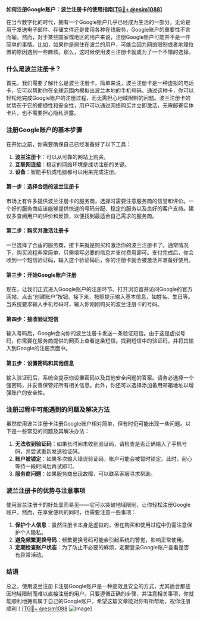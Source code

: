 **如何注册Google账户：波兰注册卡的使用指南[[TG💪+ @esim1088](https://t.me/s/esim1088)]**

在当今数字化的时代，拥有一个Google账户几乎已经成为生活的一部分。无论是用于发送电子邮件、存储文件还是使用各种在线服务，Google账户的重要性不言而喻。然而，对于某些国家或地区的用户来说，注册Google账户可能并不是一件简单的事情。比如，如果你是居住在波兰的用户，可能会因为网络限制或者地理位置的原因遇到一些麻烦。那么，这时候使用波兰注册卡就成为了一个不错的选择。

### 什么是波兰注册卡？

首先，我们需要了解什么是波兰注册卡。简单来说，波兰注册卡是一种虚拟的电话卡，它可以帮助你在全球范围内模拟出波兰本地的手机号码。通过这种卡，你可以轻松地完成Google账户的注册过程，而无需担心地域限制的问题。波兰注册卡的优势在于它的便捷性和安全性，用户可以通过网络购买并立即激活，无需邮寄实体卡片，也不需要担心隐私泄露。

### 注册Google账户的基本步骤

在开始之前，你需要确保自己已经准备好了以下工具：

1. **波兰注册卡**：可以从可靠的网站上购买。
2. **互联网连接**：稳定的网络环境是成功注册的关键。
3. **设备**：智能手机或电脑都可以用来完成注册。

#### 第一步：选择合适的波兰注册卡

市场上有许多提供波兰注册卡的服务商，选择时需要注意服务商的信誉和评价。一个好的服务商应该能够提供快速的号码分配、稳定的服务以及良好的客户支持。建议多查阅用户的评价和反馈，以便找到最适合自己需求的服务商。

#### 第二步：购买并激活注册卡

一旦选择了合适的服务商，接下来就是购买和激活你的波兰注册卡了。通常情况下，购买流程非常简单，只需填写必要的信息并支付费用即可。支付完成后，你会收到一个短信验证码，输入这个验证码后，你的注册卡就会被激活并准备好使用。

#### 第三步：开始Google账户注册

现在，让我们正式进入Google账户的注册环节。打开浏览器并访问Google的官方网站，点击“创建账户”按钮。接下来，按照提示输入基本信息，如姓名、生日等。当系统要求输入手机号码时，输入你刚刚购买的波兰注册卡的号码。

#### 第四步：接收验证短信

输入号码后，Google会向你的波兰注册卡发送一条验证短信。由于这是虚拟号码，你需要在服务商提供的网页上查看这条短信。找到短信中的验证码，并将其输入到Google的注册页面中。

#### 第五步：设置密码和其他信息

输入验证码后，系统会提示你设置密码以及其他安全问题的答案。请务必选择一个强密码，并妥善保管好所有相关信息。此外，你还可以选择添加备用邮箱地址以增强账户的安全性。

### 注册过程中可能遇到的问题及解决方法

虽然使用波兰注册卡注册Google账户相对简单，但有时仍可能出现一些问题。以下是一些常见的问题及其解决办法：

1. **无法收到验证码**：如果长时间未收到验证码，请检查是否正确输入了手机号码，并尝试重新发送验证码。
2. **账户被锁定**：如果多次输入错误验证码，账户可能会被暂时锁定。此时，耐心等待一段时间后再试即可。
3. **服务商问题**：如果服务商出现故障，可以联系客服寻求帮助。

### 波兰注册卡的优势与注意事项

使用波兰注册卡的好处显而易见——它可以突破地域限制，让你轻松注册Google账户。然而，在享受便利的同时，也需要注意一些事项：

1. **保护个人信息**：虽然注册卡本身是虚拟的，但在购买和使用过程中仍需注意保护个人隐私。
2. **避免频繁更换号码**：频繁更换号码可能会引起系统的警觉，影响正常使用。
3. **定期检查账户状态**：为了防止不必要的麻烦，定期登录Google账户查看是否有异常活动。

### 结语

总之，使用波兰注册卡注册Google账户是一种高效且安全的方式，尤其适合那些因地域限制而难以直接注册的用户。只要遵循正确的步骤，并注意相关事项，你就能顺利地拥有属于自己的Google账户。希望这篇文章能对你有所帮助，祝你注册顺利！[[TG💪+ @esim1088](https://t.me/s/esim1088) ![Image](https://i.postimg.cc/4NQfJmqS/Snipaste-2025-05-13-00-14-12.png)]